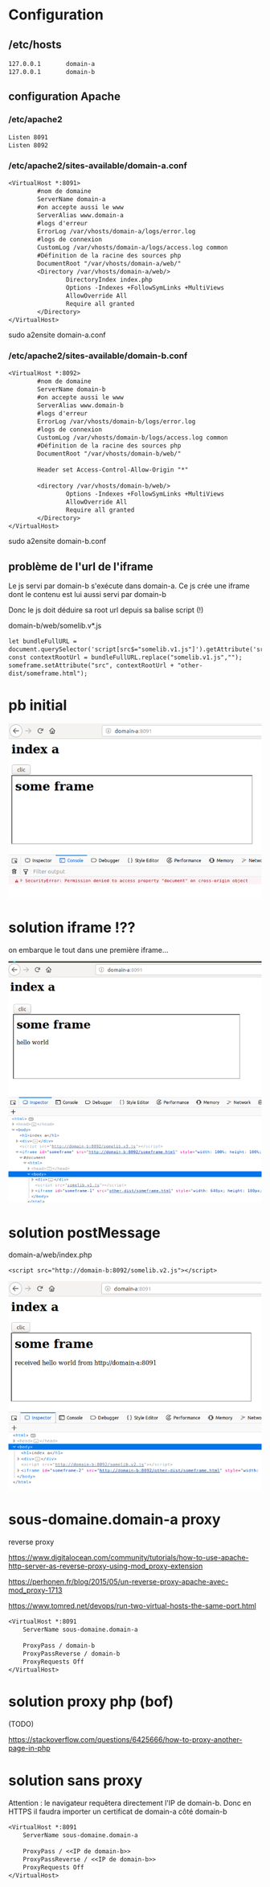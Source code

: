 # Configuration

## /etc/hosts
```
127.0.0.1       domain-a
127.0.0.1       domain-b
```

## configuration Apache

###  /etc/apache2
```
Listen 8091
Listen 8092
```

### /etc/apache2/sites-available/domain-a.conf
```
<VirtualHost *:8091>
        #nom de domaine
        ServerName domain-a  
        #on accepte aussi le www
        ServerAlias www.domain-a 
        #logs d'erreur
        ErrorLog /var/vhosts/domain-a/logs/error.log 
        #logs de connexion
        CustomLog /var/vhosts/domain-a/logs/access.log common
        #Définition de la racine des sources php
        DocumentRoot "/var/vhosts/domain-a/web/"
        <Directory /var/vhosts/domain-a/web/>
                DirectoryIndex index.php
                Options -Indexes +FollowSymLinks +MultiViews
                AllowOverride All
                Require all granted
        </Directory>
</VirtualHost>
```
sudo a2ensite domain-a.conf

### /etc/apache2/sites-available/domain-b.conf
```
<VirtualHost *:8092>
        #nom de domaine
        ServerName domain-b
        #on accepte aussi le www
        ServerAlias www.domain-b
        #logs d'erreur
        ErrorLog /var/vhosts/domain-b/logs/error.log
        #logs de connexion
        CustomLog /var/vhosts/domain-b/logs/access.log common
        #Définition de la racine des sources php
        DocumentRoot "/var/vhosts/domain-b/web/"

        Header set Access-Control-Allow-Origin "*"

        <directory /var/vhosts/domain-b/web/>
                Options -Indexes +FollowSymLinks +MultiViews
                AllowOverride All
                Require all granted
        </Directory>
</VirtualHost>
```
sudo a2ensite domain-b.conf

## problème de l'url de l'iframe

Le js servi par domain-b s'exécute dans domain-a. Ce js crée une iframe dont le contenu est lui aussi servi par domain-b

Donc le js doit déduire sa root url depuis sa balise script (!)

domain-b/web/somelib.v*.js
```
let bundleFullURL = document.querySelector('script[src$="somelib.v1.js"]').getAttribute('src');
const contextRootUrl = bundleFullURL.replace("somelib.v1.js","");
someframe.setAttribute("src", contextRootUrl + "other-dist/someframe.html");
```

# pb initial

![pb](pb-initial.png)

# solution iframe !??

on embarque le tout dans une première iframe...

![iframe_encore](solution_iframe.png)

# solution postMessage

domain-a/web/index.php
```
<script src="http://domain-b:8092/somelib.v2.js"></script>
```

![postMessage](solution-postMessage.png)

# sous-domaine.domain-a proxy

reverse proxy

https://www.digitalocean.com/community/tutorials/how-to-use-apache-http-server-as-reverse-proxy-using-mod_proxy-extension

https://perhonen.fr/blog/2015/05/un-reverse-proxy-apache-avec-mod_proxy-1713

https://www.tomred.net/devops/run-two-virtual-hosts-the-same-port.html

```
<VirtualHost *:8091
    ServerName sous-domaine.domain-a
 
    ProxyPass / domain-b
    ProxyPassReverse / domain-b
    ProxyRequests Off
</VirtualHost>
```

# solution proxy php (bof)

(TODO)

https://stackoverflow.com/questions/6425666/how-to-proxy-another-page-in-php

# solution sans proxy

Attention : le navigateur requêtera directement l'IP de domain-b. Donc en HTTPS il faudra importer un certificat de domain-a côté domain-b

```
<VirtualHost *:8091
    ServerName sous-domaine.domain-a
 
    ProxyPass / <<IP de domain-b>>
    ProxyPassReverse / <<IP de domain-b>>
    ProxyRequests Off
</VirtualHost>
```
